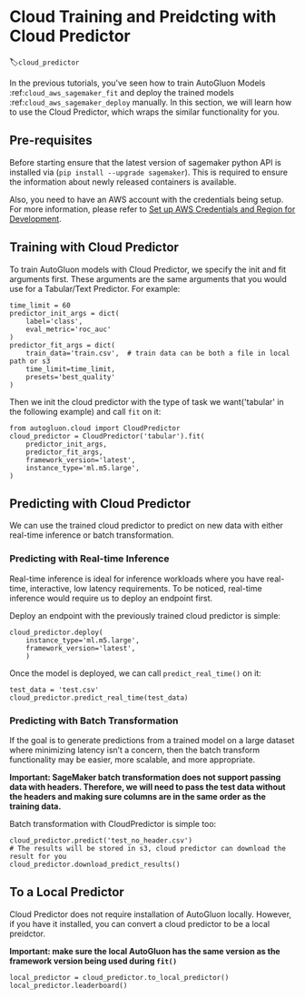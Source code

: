 # Cloud Training and Preidcting with Cloud Predictor
:label:`cloud_predictor`

In the previous tutorials, you've seen how to train AutoGluon Models :ref:`cloud_aws_sagemaker_fit` and deploy the trained models :ref:`cloud_aws_sagemaker_deploy` manually. In this section, we will learn how to use the Cloud Predictor, which wraps the similar functionality for you.

## Pre-requisites
Before starting ensure that the latest version of sagemaker python API is installed via (`pip install --upgrade sagemaker`). 
This is required to ensure the information about newly released containers is available.

Also, you need to have an AWS account with the credentials being setup. For more information, please refer to [Set up AWS Credentials and Region for Development](https://docs.aws.amazon.com/sdk-for-java/v1/developer-guide/setup-credentials.html).

## Training with Cloud Predictor
To train AutoGluon models with Cloud Predictor, we specify the init and fit arguments first. These arguments are the same arguments that you would use for a Tabular/Text Predictor.
For example:
```{.python}
time_limit = 60
predictor_init_args = dict(
    label='class',
    eval_metric='roc_auc'
)
predictor_fit_args = dict(
    train_data='train.csv',  # train data can be both a file in local path or s3
    time_limit=time_limit,
    presets='best_quality'
)
```
Then we init the cloud predictor with the type of task we want('tabular' in the following example) and call `fit` on it:
```{.python}
from autogluon.cloud import CloudPredictor
cloud_predictor = CloudPredictor('tabular').fit(
    predictor_init_args,
    predictor_fit_args,
    framework_version='latest',
    instance_type='ml.m5.large',
)
```

## Predicting with Cloud Predictor
We can use the trained cloud predictor to predict on new data with either real-time inference or batch transformation.

### Predicting with Real-time Inference
Real-time inference is ideal for inference workloads where you have real-time, interactive, low latency requirements. To be noticed, real-time inference would require us to deploy an endpoint first.

Deploy an endpoint with the previously trained cloud predictor is simple:
```{.python}
cloud_predictor.deploy(
    instance_type='ml.m5.large',
    framework_version='latest',
    )
```

Once the model is deployed, we can call `predict_real_time()` on it:
```{.python}
test_data = 'test.csv'
cloud_predictor.predict_real_time(test_data)
```

### Predicting with Batch Transformation
If the goal is to generate predictions from a trained model on a large dataset where minimizing latency isn’t a concern, then the batch transform functionality may be easier, more scalable, and more appropriate.

**Important: SageMaker batch transformation does not support passing data with headers. Therefore, we will need to pass the test data without the headers and making sure columns are in the same order as the training data.**

Batch transformation with CloudPredictor is simple too:
```{.python}
cloud_predictor.predict('test_no_header.csv')
# The results will be stored in s3, cloud predictor can download the result for you
cloud_predictor.download_predict_results()
```

## To a Local Predictor
Cloud Predictor does not require installation of AutoGluon locally. However, if you have it installed, you can convert a cloud predictor to be a local preidctor.

**Important: make sure the local AutoGluon has the same version as the framework version being used during `fit()`**
```{.python}
local_predictor = cloud_predictor.to_local_predictor()
local_predictor.leaderboard()
```
